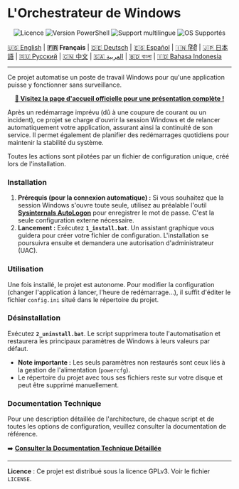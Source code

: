 # **L'Orchestrateur de Windows**

<p align="center">
  <img src="https://img.shields.io/badge/Licence-GPLv3-blue.svg" alt="Licence">
  <img src="https://img.shields.io/badge/PowerShell-5.1%2B-blue" alt="Version PowerShell">
  <img src="https://img.shields.io/badge/Support-11_Langues-orange.svg" alt="Support multilingue">
  <img src="https://img.shields.io/badge/OS-Windows_10_|_11-informational" alt="OS Supportés">
</p>

[🇺🇸 English](README.md) | **🇫🇷 Français** | [🇩🇪 Deutsch](README-de-DE.md) | [🇪🇸 Español](README-es-ES.md) | [🇮🇳 हिंदी](README-hi-IN.md) | [🇯🇵 日本語](README-ja-JP.md) | [🇷🇺 Русский](README-ru-RU.md) | [🇨🇳 中文](README-zh-CN.md) | [🇸🇦 العربية](README-ar-SA.md) | [🇧🇩 বাংলা](README-bn-BD.md) | [🇮🇩 Bahasa Indonesia](README-id-ID.md)

---

Ce projet automatise un poste de travail Windows pour qu'une application puisse y fonctionner sans surveillance.

<p align="center">
  <a href="https://wo.davalan.fr/"><strong>🔗 Visitez la page d'accueil officielle pour une présentation complète !</strong></a>
</p>

Après un redémarrage imprévu (dû à une coupure de courant ou un incident), ce projet se charge d'ouvrir la session Windows et de relancer automatiquement votre application, assurant ainsi la continuité de son service. Il permet également de planifier des redémarrages quotidiens pour maintenir la stabilité du système.

Toutes les actions sont pilotées par un fichier de configuration unique, créé lors de l'installation.

### **Installation**

1.  **Prérequis (pour la connexion automatique) :** Si vous souhaitez que la session Windows s'ouvre toute seule, utilisez au préalable l'outil **[Sysinternals AutoLogon](https://learn.microsoft.com/fr-fr/sysinternals/downloads/autologon)** pour enregistrer le mot de passe. C'est la seule configuration externe nécessaire.
2.  **Lancement :** Exécutez **`1_install.bat`**. Un assistant graphique vous guidera pour créer votre fichier de configuration. L'installation se poursuivra ensuite et demandera une autorisation d'administrateur (UAC).

### **Utilisation**

Une fois installé, le projet est autonome. Pour modifier la configuration (changer l'application à lancer, l'heure de redémarrage...), il suffit d'éditer le fichier `config.ini` situé dans le répertoire du projet.

### **Désinstallation**

Exécutez **`2_uninstall.bat`**. Le script supprimera toute l'automatisation et restaurera les principaux paramètres de Windows à leurs valeurs par défaut.

*   **Note importante :** Les seuls paramètres non restaurés sont ceux liés à la gestion de l'alimentation (`powercfg`).
*   Le répertoire du projet avec tous ses fichiers reste sur votre disque et peut être supprimé manuellement.

### **Documentation Technique**

Pour une description détaillée de l'architecture, de chaque script et de toutes les options de configuration, veuillez consulter la documentation de référence.

➡️ **[Consulter la Documentation Technique Détaillée](./docs/fr-FR/GUIDE_DU_DEVELOPPEUR.md)**

---
**Licence** : Ce projet est distribué sous la licence GPLv3. Voir le fichier `LICENSE`.
